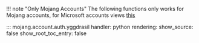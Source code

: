 
!!! note "Only Mojang Accounts"
    The following functions only works for Mojang accounts, for Microsoft accounts
    views [this](./microsoft/auth_api.md)

::: mojang.account.auth.yggdrasil
    handler: python
    rendering:
        show_source: false
        show_root_toc_entry: false